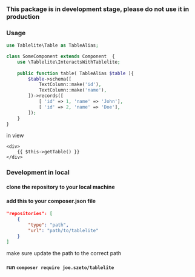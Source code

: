 ### This package is in development stage, please do not use it in production

### Usage

```php
use Tablelite\Table as TableAlias;

class SomeComponent extends Component  {
    use \Tablelite\InteractsWithTablelite;
    
    public function table( TableAlias $table ){
        $table->schema([
            TextColumn::make('id'),
            TextColumn::make('name'),
        ])->records([
            [ 'id' => 1, 'name' => 'John'],
            [ 'id' => 2, 'name' => 'Doe'],
        ]);
    }
}
```
in view
```bladehtml
<div>
    {{ $this->getTable() }} 
</div>
```


### Development in local
#### clone the repository to your local machine

#### add this to your composer.json file
```json
"repositories": [
    {
        "type": "path",
        "url": "path/to/tablelite"
    }
]
```
make sure update the path to the correct path

#### run `composer require joe.szeto/tablelite`